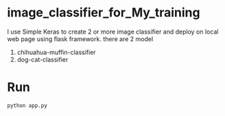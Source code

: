 # image_classifier_for_My_training
I use Simple Keras to create 2 or more image classifier and deploy on local web page using flask framework.
there are 2 model
1. chihuahua-muffin-classifier
2. dog-cat-classifier
# Run

```python app.py```
